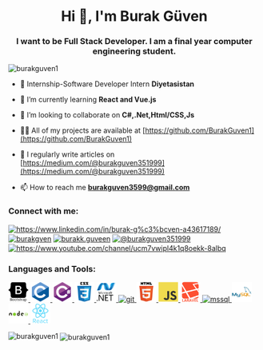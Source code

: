 <h1 align="center">Hi 👋, I'm Burak Güven</h1>
<h3 align="center">I want to be Full Stack Developer. I am a final year computer engineering student.</h3>

<p align="left"> <img src="https://komarev.com/ghpvc/?username=burakguven1&label=Profile%20views&color=0e75b6&style=flat" alt="burakguven1" /> </p>

- 🔭 Internship-Software Developer Intern **Diyetasistan**

- 🌱 I’m currently learning **React and Vue.js**

- 👯 I’m looking to collaborate on **C#,.Net,Html/CSS,Js**

- 👨‍💻 All of my projects are available at [https://github.com/BurakGuven1](https://github.com/BurakGuven1)

- 📝 I regularly write articles on [https://medium.com/@burakguven351999](https://medium.com/@burakguven351999)

- 📫 How to reach me **burakguven3599@gmail.com**

<h3 align="left">Connect with me:</h3>
<p align="left">
<a href="https://www.linkedin.com/in/burak-g%c3%bcven-a43617189/" target="blank"><img align="center" src="https://raw.githubusercontent.com/rahuldkjain/github-profile-readme-generator/master/src/images/icons/Social/linked-in-alt.svg" alt="https://www.linkedin.com/in/burak-g%c3%bcven-a43617189/" height="30" width="40" /></a>
<a href="https://kaggle.com/burakgven" target="blank"><img align="center" src="https://raw.githubusercontent.com/rahuldkjain/github-profile-readme-generator/master/src/images/icons/Social/kaggle.svg" alt="burakgven" height="30" width="40" /></a>
<a href="https://instagram.com/burakk.guveen" target="blank"><img align="center" src="https://raw.githubusercontent.com/rahuldkjain/github-profile-readme-generator/master/src/images/icons/Social/instagram.svg" alt="burakk.guveen" height="30" width="40" /></a>
<a href="https://medium.com/@burakguven351999" target="blank"><img align="center" src="https://raw.githubusercontent.com/rahuldkjain/github-profile-readme-generator/master/src/images/icons/Social/medium.svg" alt="@burakguven351999" height="30" width="40" /></a>
<a href="https://www.youtube.com/c/https://www.youtube.com/channel/ucm7vwipl4k1q8oekk-8albq" target="blank"><img align="center" src="https://raw.githubusercontent.com/rahuldkjain/github-profile-readme-generator/master/src/images/icons/Social/youtube.svg" alt="https://www.youtube.com/channel/ucm7vwipl4k1q8oekk-8albq" height="30" width="40" /></a>
</p>

<h3 align="left">Languages and Tools:</h3>
<p align="left"> <a href="https://getbootstrap.com" target="_blank" rel="noreferrer"> <img src="https://raw.githubusercontent.com/devicons/devicon/master/icons/bootstrap/bootstrap-plain-wordmark.svg" alt="bootstrap" width="40" height="40"/> </a> <a href="https://www.cprogramming.com/" target="_blank" rel="noreferrer"> <img src="https://raw.githubusercontent.com/devicons/devicon/master/icons/c/c-original.svg" alt="c" width="40" height="40"/> </a> <a href="https://www.w3schools.com/cs/" target="_blank" rel="noreferrer"> <img src="https://raw.githubusercontent.com/devicons/devicon/master/icons/csharp/csharp-original.svg" alt="csharp" width="40" height="40"/> </a> <a href="https://www.w3schools.com/css/" target="_blank" rel="noreferrer"> <img src="https://raw.githubusercontent.com/devicons/devicon/master/icons/css3/css3-original-wordmark.svg" alt="css3" width="40" height="40"/> </a> <a href="https://dotnet.microsoft.com/" target="_blank" rel="noreferrer"> <img src="https://raw.githubusercontent.com/devicons/devicon/master/icons/dot-net/dot-net-original-wordmark.svg" alt="dotnet" width="40" height="40"/> </a> <a href="https://git-scm.com/" target="_blank" rel="noreferrer"> <img src="https://www.vectorlogo.zone/logos/git-scm/git-scm-icon.svg" alt="git" width="40" height="40"/> </a> <a href="https://www.w3.org/html/" target="_blank" rel="noreferrer"> <img src="https://raw.githubusercontent.com/devicons/devicon/master/icons/html5/html5-original-wordmark.svg" alt="html5" width="40" height="40"/> </a> <a href="https://developer.mozilla.org/en-US/docs/Web/JavaScript" target="_blank" rel="noreferrer"> <img src="https://raw.githubusercontent.com/devicons/devicon/master/icons/javascript/javascript-original.svg" alt="javascript" width="40" height="40"/> </a> <a href="https://laravel.com/" target="_blank" rel="noreferrer"> <img src="https://raw.githubusercontent.com/devicons/devicon/master/icons/laravel/laravel-plain-wordmark.svg" alt="laravel" width="40" height="40"/> </a> <a href="https://www.microsoft.com/en-us/sql-server" target="_blank" rel="noreferrer"> <img src="https://www.svgrepo.com/show/303229/microsoft-sql-server-logo.svg" alt="mssql" width="40" height="40"/> </a> <a href="https://www.mysql.com/" target="_blank" rel="noreferrer"> <img src="https://raw.githubusercontent.com/devicons/devicon/master/icons/mysql/mysql-original-wordmark.svg" alt="mysql" width="40" height="40"/> </a> <a href="https://nodejs.org" target="_blank" rel="noreferrer"> <img src="https://raw.githubusercontent.com/devicons/devicon/master/icons/nodejs/nodejs-original-wordmark.svg" alt="nodejs" width="40" height="40"/> </a> <a href="https://reactjs.org/" target="_blank" rel="noreferrer"> <img src="https://raw.githubusercontent.com/devicons/devicon/master/icons/react/react-original-wordmark.svg" alt="react" width="40" height="40"/> </a> </p>

<p><img align="left" src="https://github-readme-stats.vercel.app/api/top-langs?username=burakguven1&show_icons=true&locale=en&layout=compact" alt="burakguven1" /></p>

<p>&nbsp;<img align="center" src="https://github-readme-stats.vercel.app/api?username=burakguven1&show_icons=true&locale=en" alt="burakguven1" /></p>
